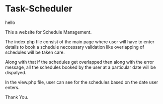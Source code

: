 # Task-Scheduler
hello

This a website for Schedule Management.

The index.php file consist of the main page  where user will have to enter details to book a schedule
neccessary validation like overlapping of schedules will be taken care.

Along with that if the schedules get overlapped then along with the error message, all the schedules booked by the user at
a particular date will be dispalyed.

In the view.php file, user can see for the schedules based on the date user enters.


Thank You.
